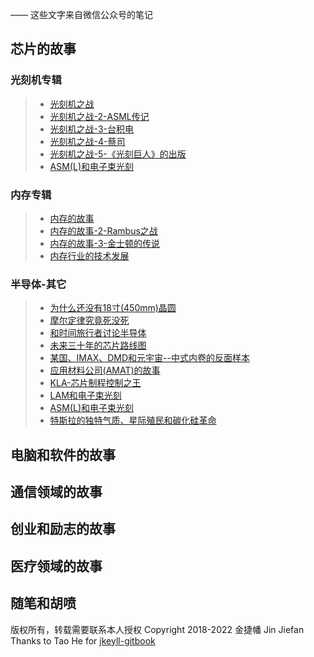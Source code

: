 
—— 这些文字来自微信公众号的笔记

## 芯片的故事

### 光刻机专辑

> * [光刻机之战](https://jinjiefan.com/jekyll/2022-05-01-Semiconductor.html#1-光刻机之战/)
> * [光刻机之战-2-ASML传记](/jekyll/2022-05-01-Semiconductor.html#2-光刻机之战2-asml传记/)
> * [光刻机之战-3-台积电](/litho-war-tsmc/)
> * [光刻机之战-4-蔡司](/litho-war-zeiss/)
> * [光刻机之战-5-《光刻巨人》的出版](/asml-s-architects/)
> * [ASM(L)和电子束光刻](/ASM-L-and-ebeam/)


### 内存专辑

> * [内存的故事](/the-story-of-semiconductor-memory/)
> * [内存的故事-2-Rambus之战](/the-story-of-semiconductor-memory-rambus/)
> * [内存的故事-3-金士顿的传说](/the-story-of-semiconductor-memory-kingston/)
> * [内存行业的技术发展](/memory-update2020/)

### 半导体-其它

> * [为什么还没有18寸(450mm)晶圆](/why-18-inch-fab-fail/)
> * [摩尔定律究竟死没死](/did-moore-s-law-die/)
> * [和时间旅行者讨论半导体](/tech-talk-with-time-traveler/)
> * [未来三十年的芯片路线图](/future-chips-roadmap/)
> * [某国、IMAX、DMD和元宇宙--中式内卷的反面样本](/imax-and-dmd/)
> * [应用材料公司(AMAT)的故事](/AMAT-s-story/)
> * [KLA-芯片制程控制之王](/KLA-s-story/)
> * [LAM和电子束光刻](/LAM-and-ebeam/)
> * [ASM(L)和电子束光刻](/ASM-L-and-ebeam/)
> * [特斯拉的独特气质、星际殖民和碳化硅革命](/tesla-spacex-mars-and-sic/)


## 电脑和软件的故事
## 通信领域的故事
## 创业和励志的故事
## 医疗领域的故事
## 随笔和胡喷


版权所有，转载需要联系本人授权
Copyright 2018-2022 金捷幡 Jin Jiefan
Thanks to Tao He for [jkeyll-gitbook](https://github.com/sighingnow/jekyll-gitbook/)

